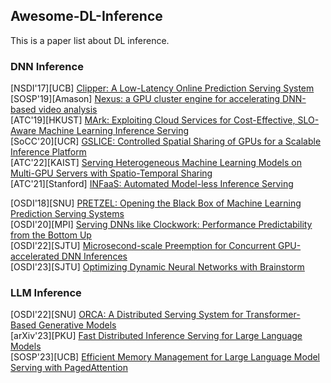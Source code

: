 ## Awesome-DL-Inference
This is a paper list about DL inference.

### DNN Inference
[NSDI'17][UCB] [Clipper: A Low-Latency Online Prediction Serving System](https://www.usenix.org/conference/nsdi17/technical-sessions/presentation/crankshaw)  
[SOSP'19][Amason] [Nexus: a GPU cluster engine for accelerating DNN-based video analysis](https://dl.acm.org/doi/abs/10.1145/3341301.3359658)  
[ATC'19][HKUST] [MArk: Exploiting Cloud Services for Cost-Effective, SLO-Aware Machine Learning Inference Serving](https://www.usenix.org/conference/atc19/presentation/zhang-chengliang)  
[SoCC'20][UCR] [GSLICE: Controlled Spatial Sharing of GPUs for a Scalable Inference Platform](https://dl.acm.org/doi/abs/10.1145/3419111.3421284)  
[ATC'22][KAIST] [Serving Heterogeneous Machine Learning Models on Multi-GPU Servers with Spatio-Temporal Sharing](https://www.usenix.org/conference/atc22/presentation/choi-seungbeom)  
[ATC'21][Stanford] [INFaaS: Automated Model-less Inference Serving](https://www.usenix.org/conference/atc21/presentation/romero)  

[OSDI'18][SNU] [PRETZEL: Opening the Black Box of Machine Learning Prediction Serving Systems](https://www.usenix.org/conference/osdi18/presentation/lee)  
[OSDI'20][MPI] [Serving DNNs like Clockwork: Performance Predictability from the Bottom Up](https://www.usenix.org/conference/osdi20/presentation/gujarati)  
[OSDI'22][SJTU] [Microsecond-scale Preemption for Concurrent GPU-accelerated DNN Inferences](https://www.usenix.org/conference/osdi22/presentation/han)  
[OSDI'23][SJTU] [Optimizing Dynamic Neural Networks with Brainstorm](https://www.usenix.org/conference/osdi23/presentation/cui)  



### LLM Inference
[OSDI'22][SNU] [ORCA: A Distributed Serving System for Transformer-Based Generative Models](https://www.usenix.org/conference/osdi22/presentation/yu)   
[arXiv'23][PKU] [Fast Distributed Inference Serving for Large Language Models](https://arxiv.org/abs/2305.05920)    
[SOSP'23][UCB] [Efficient Memory Management for Large Language Model Serving with PagedAttention](https://dl.acm.org/doi/abs/10.1145/3600006.3613165) 

